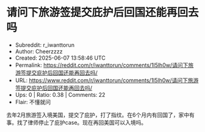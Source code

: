# 请问下旅游签提交庇护后回国还能再回去吗

- Subreddit: r_iwanttorun
- Author: Cheerzzzz
- Created: 2025-06-07 13:58:46 UTC
- Permalink: https://reddit.com/r/iwanttorun/comments/1l5lh0w/请问下旅游签提交庇护后回国还能再回去吗/
- URL: https://www.reddit.com/r/iwanttorun/comments/1l5lh0w/请问下旅游签提交庇护后回国还能再回去吗/
- Ups: 0 | Ratio: 0.38 | Comments: 22
- Flair: 不懂就问


去年2月旅游签入境美国，提交了庇护，打了指纹。在6个月内有回国了，家中有事。找了律师停止了庇护case。现在再回美国可以入境吗。

